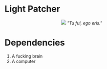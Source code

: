 # Light Patcher
<p align="center">
  <img src="http://vignette3.wikia.nocookie.net/ninehourspersonsdoors/images/f/f0/Clover_snake_reunion.png/revision/latest/scale-to-width-down/250?cb=20160403000903"/>
  <i>"Tu fui, ego eris."</i>
</p>

# Dependencies
1. A fucking brain
2. A computer
